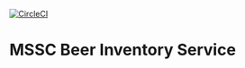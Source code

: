 [![CircleCI](https://circleci.com/gh/fnmabreu/mssc-beer-inventory-service/tree/main.svg?style=svg)](https://circleci.com/gh/fnmabreu/mssc-beer-inventory-service/tree/main)

# MSSC Beer Inventory Service
